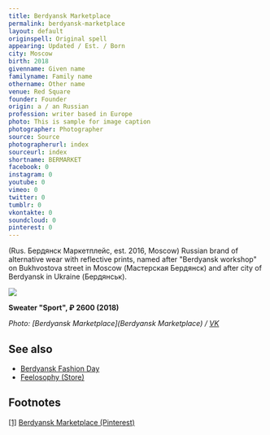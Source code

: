 ```yaml
---
title: Berdyansk Marketplace
permalink: berdyansk-marketplace
layout: default
originspell: Original spell
appearing: Updated / Est. / Born
city: Moscow
birth: 2018
givenname: Given name
familyname: Family name
othername: Other name
venue: Red Square
founder: Founder
origin: a / an Russian
profession: writer based in Europe
photo: This is sample for image caption
photographer: Photographer
source: Source
photographerurl: index
sourceurl: index
shortname: BERMARKET
facebook: 0
instagram: 0
youtube: 0
vimeo: 0
twitter: 0
tumblr: 0
vkontakte: 0
soundcloud: 0
pinterest: 0
---
```


(Rus. Бердянск Маркетплейс, est. 2016, Moscow) Russian brand of alternative wear with reflective prints, named after "Berdyansk workshop" on Bukhvostova street in Moscow (Мастерская Бердянск) and after city of Berdyansk in Ukraine (Бердянськ).

![](https://pp.userapi.com/c841228/v841228571/6124d/V-76vqQaZ7s.jpg)

**Sweater "Sport", ₽ 2600 (2018)**

*Photo: [Berdyansk Marketplace](Berdyansk Marketplace) / [VK](VK)*

## See also

+ [Berdyansk Fashion Day](berdyansk-fashion-day)
+ [Feelosophy (Store)](feelosophy-store)

## Footnotes

[[1]](#a1) <span id="f1"></span> [Berdyansk Marketplace (Pinterest)](https://ru.pinterest.com/berdyanskmarketplace/)
